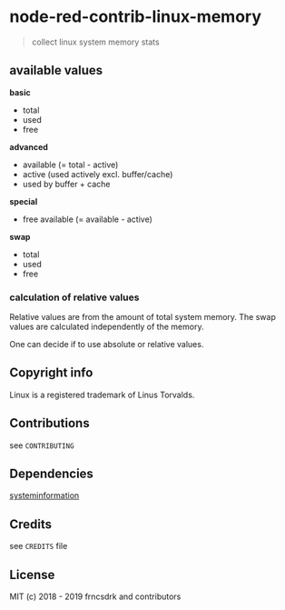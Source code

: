 node-red-contrib-linux-memory
===

> collect linux system memory stats

## available values

**basic**
- total
- used
- free

**advanced**
- available (= total - active)
- active (used actively excl. buffer/cache)
- used by buffer + cache

**special**
- free available (= available - active)

**swap**
- total
- used
- free

### calculation of relative values

Relative values are from the amount of total system memory. The swap values are calculated independently of the memory.

One can decide if to use absolute or relative values.

## Copyright info

Linux is a registered trademark of Linus Torvalds.

## Contributions

see `CONTRIBUTING`

## Dependencies

[systeminformation](https://github.com/sebhildebrandt/systeminformation)

## Credits

see `CREDITS` file

## License

MIT (c) 2018 - 2019 frncsdrk and contributors
